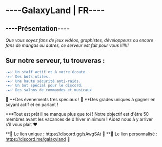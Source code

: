 # ----**__GalaxyLand | FR__**----

## ----__Présentation__----

*Que vous soyez fans de jeux vidéos, graphistes, développeurs ou encore fans de mangas ou autres, ce serveur est fait pour vous !!!!!!!*

## **Sur notre serveur, tu trouveras :**
```diff
-►✅ Un staff actif et à votre écoute.
-►✅ Des bots utiles.
-►✅ Une haute sécurité anti-raids.
-►✅ Un bot spécial pour le discord.
-►✅ Des salons de commandes et musicaux
```
:tada: **Des évenements très spéciaux !
:tada: **Des grades uniques à gagner en soyant actif et en parlant !

***Tout est prêt il ne manque plus que toi !
Notre objectif est d'être 50 membres avant les vacances de d'hiver minimum ! Aidez nous à y arriver s'il vous plait :heart:

**:link: Le lien unique :  https://discord.gg/sAwgSAt :link:
**:link: Le lien personnalisé : https://discord.me/galaxyland :link:
